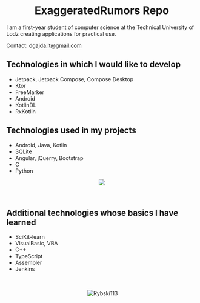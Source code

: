<h1 align="center">ExaggeratedRumors Repo</h1>

I am a first-year student of computer science at the Technical University of Lodz creating applications for practical use. 

Contact:  dgajda.it@gmail.com

## Technologies in which I would like to develop

- Jetpack, Jetpack Compose, Compose Desktop
- Ktor
- FreeMarker
- Android
- KotlinDL
- RxKotlin


## Technologies used in my projects

- Android, Java, Kotlin
- SQLite
- Angular, jQuerry, Bootstrap
- C
- Python

<p align="center"><img align="center" src="https://github-readme-stats.vercel.app/api/top-langs?username=ExaggeratedRumors&show_icons=true&locale=en&layout=compact"/></p>
&nbsp;

## Additional technologies whose basics I have learned

- SciKit-learn
- VisualBasic, VBA
- C++
- TypeScript
- Assembler
- Jenkins

&nbsp;

<p align="center">&nbsp;<img align="center" src="https://github-readme-stats.vercel.app/api?username=ExaggeratedRumors&show_icons=true&locale=en" alt="Rybski113" /></p>



